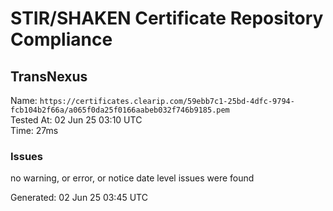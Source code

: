 # STIR/SHAKEN Certificate Repository Compliance

## TransNexus

Name: `https://certificates.clearip.com/59ebb7c1-25bd-4dfc-9794-fcb104b2f66a/a065f0da25f0166aabeb032f746b9185.pem`\
Tested At: 02 Jun 25 03:10 UTC\
Time: 27ms

### Issues

no warning, or error, or notice date level issues were found

Generated: 02 Jun 25 03:45 UTC